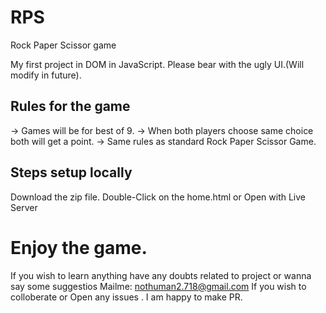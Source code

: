 # RPS
Rock Paper Scissor game

My first project in DOM in JavaScript.
Please bear with the ugly UI.(Will modify in future).

## Rules for the game
-> Games will be for best of 9.
-> When both players choose same choice both will get a point.
-> Same rules as standard Rock Paper Scissor Game.

## Steps setup locally 
Download the zip file.
Double-Click on the home.html or Open with Live Server

# Enjoy the game.
If you wish to learn anything have any doubts related to project or wanna say some suggestios
Mailme: nothuman2.718@gmail.com
If you wish to colloberate or Open any issues . I am happy to make PR.


